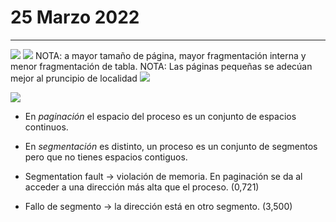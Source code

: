 # 25 Marzo 2022
---
![](sem%204%20ej%201.png)
![](ej%20resuelto%20sem%204.png)
NOTA: a mayor tamaño de página, mayor fragmentación interna y menor fragmentación de tabla.
NOTA: Las páginas pequeñas se adecúan mejor al pruncipio de localidad
![](sem%204%20ej%202.png)

![](ej%202%20sem%204%20resuelto.png)
- En *paginación* el espacio del proceso es un conjunto de espacios continuos.
- En *segmentación* es distinto, un proceso es un conjunto de segmentos pero que no tienes espacios contiguos.

- Segmentation fault -> violación de memoria. En paginación se da al acceder a una dirección más alta que el proceso. (0,721)
- Fallo de segmento -> la dirección está en otro segmento. (3,500)